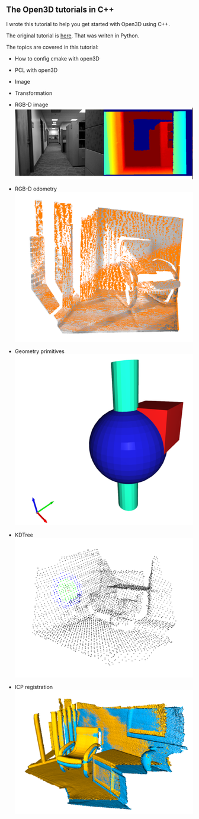 ## The Open3D tutorials in C++

I wrote this tutorial to help you get started with Open3D using C++.

The original tutorial is [here](http://www.open3d.org/docs/latest/tutorial). That was writen in Python.

The topics are covered in this tutorial:

+ How to config cmake with open3D
+ PCL with open3D
+ Image
+ Transformation
+ RGB-D image
  ![Screenshot](./images/rgbd_img.png)

+ RGB-D odometry
  ![Screenshot](./images/RGBD_odom.png)

+ Geometry primitives
  ![Screenshot](./images/geometry.png)

+ KDTree
  ![Screenshot](./images/kdtree.png)

+ ICP registration
  ![Screenshot](./images/icp.png)


